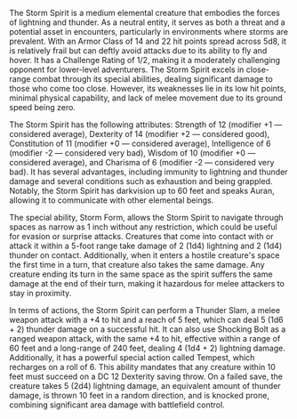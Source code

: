 The Storm Spirit is a medium elemental creature that embodies the forces of lightning and thunder. As a neutral entity, it serves as both a threat and a potential asset in encounters, particularly in environments where storms are prevalent. With an Armor Class of 14 and 22 hit points spread across 5d8, it is relatively frail but can deftly avoid attacks due to its ability to fly and hover. It has a Challenge Rating of 1/2, making it a moderately challenging opponent for lower-level adventurers. The Storm Spirit excels in close-range combat through its special abilities, dealing significant damage to those who come too close. However, its weaknesses lie in its low hit points, minimal physical capability, and lack of melee movement due to its ground speed being zero.

The Storm Spirit has the following attributes: Strength of 12 (modifier +1 — considered average), Dexterity of 14 (modifier +2 — considered good), Constitution of 11 (modifier +0 — considered average), Intelligence of 6 (modifier -2 — considered very bad), Wisdom of 10 (modifier +0 — considered average), and Charisma of 6 (modifier -2 — considered very bad). It has several advantages, including immunity to lightning and thunder damage and several conditions such as exhaustion and being grappled. Notably, the Storm Spirit has darkvision up to 60 feet and speaks Auran, allowing it to communicate with other elemental beings.

The special ability, Storm Form, allows the Storm Spirit to navigate through spaces as narrow as 1 inch without any restriction, which could be useful for evasion or surprise attacks. Creatures that come into contact with or attack it within a 5-foot range take damage of 2 (1d4) lightning and 2 (1d4) thunder on contact. Additionally, when it enters a hostile creature's space the first time in a turn, that creature also takes the same damage. Any creature ending its turn in the same space as the spirit suffers the same damage at the end of their turn, making it hazardous for melee attackers to stay in proximity.

In terms of actions, the Storm Spirit can perform a Thunder Slam, a melee weapon attack with a +4 to hit and a reach of 5 feet, which can deal 5 (1d6 + 2) thunder damage on a successful hit. It can also use Shocking Bolt as a ranged weapon attack, with the same +4 to hit, effective within a range of 60 feet and a long-range of 240 feet, dealing 4 (1d4 + 2) lightning damage. Additionally, it has a powerful special action called Tempest, which recharges on a roll of 6. This ability mandates that any creature within 10 feet must succeed on a DC 12 Dexterity saving throw. On a failed save, the creature takes 5 (2d4) lightning damage, an equivalent amount of thunder damage, is thrown 10 feet in a random direction, and is knocked prone, combining significant area damage with battlefield control.